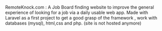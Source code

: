 RemoteKnock.com : A Job Board finding website to improve the general experience of looking for a job via a daily usable web app. 
Made with Laravel as a first project to get a good grasp of the framework , work with databases (mysql), html,css and php.
(site is not hosted anymore)
 
 
